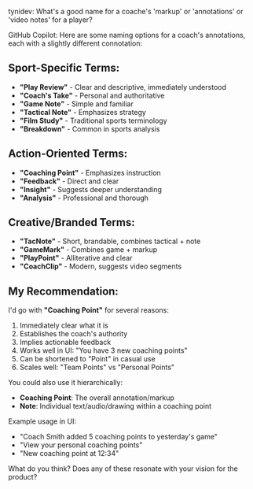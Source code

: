 tynidev: What's a good name for a coache's 'markup' or 'annotations' or 'video notes' for a player?

GitHub Copilot: Here are some naming options for a coach's annotations, each with a slightly different connotation:

## Sport-Specific Terms:
- **"Play Review"** - Clear and descriptive, immediately understood
- **"Coach's Take"** - Personal and authoritative
- **"Game Note"** - Simple and familiar
- **"Tactical Note"** - Emphasizes strategy
- **"Film Study"** - Traditional sports terminology
- **"Breakdown"** - Common in sports analysis

## Action-Oriented Terms:
- **"Coaching Point"** - Emphasizes instruction
- **"Feedback"** - Direct and clear
- **"Insight"** - Suggests deeper understanding
- **"Analysis"** - Professional and thorough

## Creative/Branded Terms:
- **"TacNote"** - Short, brandable, combines tactical + note
- **"GameMark"** - Combines game + markup
- **"PlayPoint"** - Alliterative and clear
- **"CoachClip"** - Modern, suggests video segments

## My Recommendation:
I'd go with **"Coaching Point"** for several reasons:
1. Immediately clear what it is
2. Establishes the coach's authority
3. Implies actionable feedback
4. Works well in UI: "You have 3 new coaching points"
5. Can be shortened to "Point" in casual use
6. Scales well: "Team Points" vs "Personal Points"

You could also use it hierarchically:
- **Coaching Point**: The overall annotation/markup
- **Note**: Individual text/audio/drawing within a coaching point

Example usage in UI:
- "Coach Smith added 5 coaching points to yesterday's game"
- "View your personal coaching points"
- "New coaching point at 12:34"

What do you think? Does any of these resonate with your vision for the product?